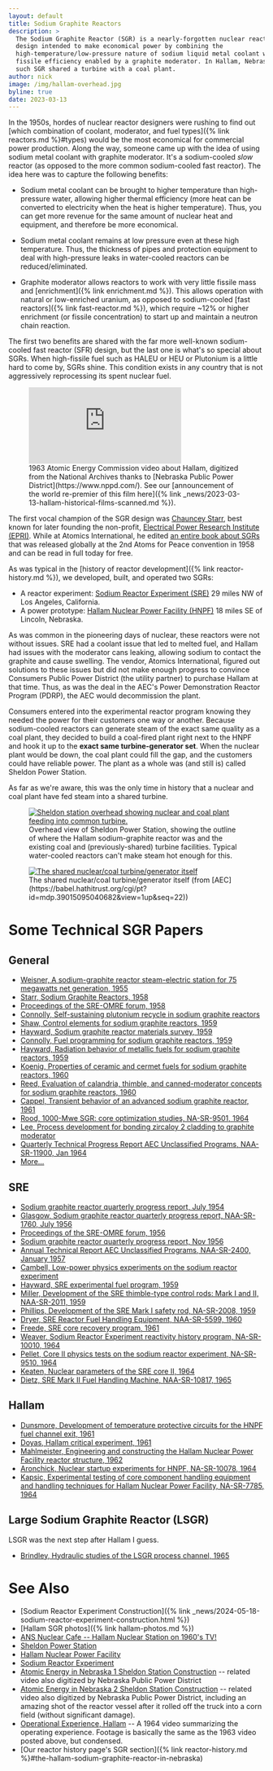 ```yaml
---
layout: default
title: Sodium Graphite Reactors
description: >
  The Sodium Graphite Reactor (SGR) is a nearly-forgotten nuclear reactor
  design intended to make economical power by combining the
  high-temperature/low-pressure nature of sodium liquid metal coolant with the
  fissile efficiency enabled by a graphite moderator. In Hallam, Nebraska, one
  such SGR shared a turbine with a coal plant.
author: nick
image: /img/hallam-overhead.jpg
byline: true
date: 2023-03-13
---
```


<div class="row">
<div class="col-md-8" markdown="1">

In the 1950s, hordes of nuclear reactor designers were rushing to find out
[which combination of coolant, moderator, and fuel types]({% link reactors.md
%}#types) would be the most economical for commercial power production. Along
the way, someone came up with the idea of using sodium metal coolant with
graphite moderator. It's a sodium-cooled _slow_ reactor (as opposed to the more
common sodium-cooled fast reactor). The idea here was to capture the following
benefits:

- Sodium metal coolant can be brought to higher temperature than high-pressure water,
  allowing higher thermal efficiency (more heat can be converted to electricity when
  the heat is higher temperature). Thus, you can get more revenue for the same amount
  of nuclear heat and equipment, and therefore be more economical.

- Sodium metal coolant remains at low pressure even at these high temperature. Thus,
  the thickness of pipes and protection equipment to deal with high-pressure
  leaks in water-cooled reactors can be reduced/eliminated.

- Graphite moderator allows reactors to work with very little fissile mass
  and [enrichment]({% link enrichment.md %}).
  This allows operation with natural or low-enriched uranium, as opposed to
  sodium-cooled [fast reactors]({% link fast-reactor.md %}), which require ~12% or higher
  enrichment (or fissile concentration) to start up and maintain a neutron chain reaction.

The first two benefits are shared with the far more well-known sodium-cooled fast reactor
(SFR) design, but the last one is what's so special about SGRs. When high-fissile fuel such
as HALEU or HEU or Plutonium is a little hard to come by, SGRs shine. This condition exists
in any country that is not aggressively reprocessing its spent nuclear fuel.

<figure>
<div class="ratio ratio-16x9">
<iframe src="https://www.youtube.com/embed/ey1MO_1DkL4?start=20" title="A video about the Hallam SGR" frameborder="0" allow="accelerometer; autoplay; clipboard-write; encrypted-media; gyroscope; picture-in-picture; web-share" allowfullscreen></iframe>
</div>
<figcaption markdown="1">1963 Atomic Energy Commission video about Hallam,
digitized from the National Archives thanks to  [Nebraska Public Power
District](https://www.nppd.com/). See our [announcement of the world re-premier
of this film here]({% link _news/2023-03-13-hallam-historical-films-scanned.md %}).
</figcaption> 
</figure>

The first vocal champion of the SGR design was [Chauncey
Starr](https://en.wikipedia.org/wiki/Chauncey_Starr), best known for later
founding the non-profit, [Electrical Power Research Institute
(EPRI)](https://en.wikipedia.org/wiki/Electric_Power_Research_Institute). While
at Atomics International, he edited [an entire book about
SGRs](https://babel.hathitrust.org/cgi/pt?id=mdp.39015003993881&view=1up&seq=7)
that was released globally at the 2nd Atoms for Peace convention in 1958 and can
be read in full today for free.

As was typical in the [history of reactor development]({% link reactor-history.md
%}), we developed, built, and operated two SGRs:

- A reactor experiment: [Sodium Reactor Experiment
  (SRE)](https://en.wikipedia.org/wiki/Sodium_Reactor_Experiment) 29 miles NW of
  Los Angeles, California.
- A power prototype: [Hallam Nuclear Power Facility
  (HNPF)](https://en.wikipedia.org/wiki/Hallam_Nuclear_Power_Facility) 18 miles SE
  of Lincoln, Nebraska.

As was common in the pioneering days of nuclear, these reactors were not without
issues. SRE had a coolant issue that led to melted fuel, and Hallam had issues
with the moderator cans leaking, allowing sodium to contact the graphite and
cause swelling. The vendor, Atomics International, figured out solutions to
these issues but did not make enough progress to convince Consumers Public Power
District (the utility partner) to purchase Hallam at that time. Thus, as was
the deal in the AEC's Power Demonstration Reactor Program (PDRP), the AEC would
decommission the plant.

Consumers entered into the experimental reactor program knowing they needed the
power for their customers one way or another. Because sodium-cooled reactors can
generate steam of the exact same quality as a coal plant, they decided to build
a coal-fired plant right next to the HNPF and hook it up to the **exact same
turbine-generator set**. When the nuclear plant would be down, the coal plant
could fill the gap, and the customers could have reliable power. The plant
as a whole was (and still is) called Sheldon Power Station.

As far as we're aware, this was the only time in history that a nuclear and coal
plant have fed steam into a shared turbine.

<figure>
  <a href="/img/hallam-overhead.jpg">
  <img src="/img/hallam-overhead.jpg" alt="Sheldon station overhead showing nuclear and coal plant feeding into common turbine." class="img img-fluid center-block"></a>
   <figcaption markdown="1">Overhead view of Sheldon Power Station, showing the
   outline of where the Hallam sodium-graphite reactor was and the existing coal
   and (previously-shared) turbine facilities. Typical water-cooled reactors can't make 
   steam hot enough for this.
</figcaption> 
</figure>

<figure>
  <a href="/img/Hallam-turbine-generator.jpg">
  <img src="/img/Hallam-turbine-generator.jpg" alt="The shared nuclear/coal turbine/generator itself" class="img img-fluid center-block"></a>
   <figcaption markdown="1">The shared nuclear/coal turbine/generator itself (from [AEC](https://babel.hathitrust.org/cgi/pt?id=mdp.39015095040682&view=1up&seq=22))
</figcaption> 
</figure>

# Some Technical SGR Papers

## General

- [Weisner, A sodium-graphite reactor steam-electric station for 75 megawatts net
  generation, 1955](https://babel.hathitrust.org/cgi/pt?id=mdp.39015095000678)
- [Starr, Sodium Graphite Reactors, 1958](https://babel.hathitrust.org/cgi/pt?id=mdp.39015003993881&seq=7)
- [Proceedings of the SRE-OMRE forum,
  1958](https://babel.hathitrust.org/cgi/pt?id=mdp.39015095054634)
- [Connolly, Self-sustaining plutonium recycle in sodium graphite reactors](https://babel.hathitrust.org/cgi/pt?id=mdp.39015095002765)
- [Shaw, Control elements for sodium graphite reactors, 1959](https://babel.hathitrust.org/cgi/pt?id=mdp.39015095100593)
- [Hayward, Sodium graphite reactor materials survey, 1959](https://babel.hathitrust.org/cgi/pt?id=mdp.39015095002849)
- [Connolly, Fuel programming for sodium graphite reactors,
  1959](https://babel.hathitrust.org/cgi/pt?id=mdp.39015095002872)
- [Hayward, Radiation behavior of metallic fuels for sodium graphite reactors, 1959](https://babel.hathitrust.org/cgi/pt?id=mdp.39015095002401)
- [Koenig, Properties of ceramic and cermet fuels for sodium graphite reactors, 1960](https://babel.hathitrust.org/cgi/pt?id=mdp.39015095002716)
- [Reed, Evaluation of calandria, thimble, and canned-moderator concepts for
  sodium graphite reactors,
  1960](https://babel.hathitrust.org/cgi/pt?id=mdp.39015095002476)
- [Cappel, Transient behavior of an advanced sodium graphite reactor,
  1961](https://babel.hathitrust.org/cgi/pt?id=mdp.39015095002682)
- [Rood, 1000-Mwe SGR: core optimization studies, NA-SR-9501,
  1964](https://catalog.hathitrust.org/Record/100902310)
- [Lee, Process development for bonding zircaloy 2 cladding to graphite
  moderator](https://babel.hathitrust.org/cgi/pt?id=mdp.39015095164318)
- [Quarterly Technical Progress Report AEC Unclassified Programs, NAA-SR-11900, Jan 1964](https://babel.hathitrust.org/cgi/pt?id=mdp.39015095256460&seq=3)
- [More...](https://catalog.hathitrust.org/Search/Home?lookfor=%22%20Sodium%20graphite%20reactors%22&type=subject&inst=)

## SRE

- [Sodium graphite reactor quarterly progress report, July 1954](https://babel.hathitrust.org/cgi/pt?id=mdp.39015095279033&seq=7)
- [Glasgow, Sodium graphite reactor quarterly progress report, NAA-SR-1760, July 1956](https://babel.hathitrust.org/cgi/pt?id=mdp.39015094999730&seq=3)
- [Proceedings of the SRE-OMRE forum,
  1956](https://babel.hathitrust.org/cgi/pt?id=coo.31924105638211&seq=5)
- [Sodium graphite reactor quarterly progress report, Nov
  1956](https://babel.hathitrust.org/cgi/pt?id=mdp.39015094999730&seq=9)
- [Annual Technical Report AEC Unclassified Programs, NAA-SR-2400, January 1957](https://babel.hathitrust.org/cgi/pt?id=chi.092034558&seq=3)
- [Cambell, Low-power physics experiments on the sodium reactor
  experiment](https://babel.hathitrust.org/cgi/pt?id=mdp.39015095002369)
- [Hayward, SRE experimental fuel program, 1959](https://babel.hathitrust.org/cgi/pt?id=mdp.39015095002427)
- [Miller, Development of the SRE thimble-type control rods: Mark I and II, NAA-SR-2011, 1959](https://catalog.hathitrust.org/Record/100902953)
- [Phillips, Development of the SRE Mark I safety rod, NA-SR-2008, 1959](https://catalog.hathitrust.org/Record/100902952?type%5B%5D=subject&lookfor%5B%5D=%22%20Sodium%20graphite%20reactors%22&ft=)
- [Dryer, SRE Reactor Fuel Handling Equipment, NAA-SR-5599,
  1960](https://babel.hathitrust.org/cgi/pt?id=mdp.39015095004399&seq4)
- [Freede, SRE core recovery program, 1961](https://babel.hathitrust.org/cgi/pt?id=mdp.39015095005073)
- [Weaver, Sodium Reactor Experiment reactivity history program, NA-SR-10010, 1964](https://catalog.hathitrust.org/Record/100902523)
- [Pellet, Core II physics tests on the sodium reactor experiment, NA-SR-9510,
  1964](https://catalog.hathitrust.org/Record/100902313)
- [Keaten, Nuclear parameters of the SRE core II, 1964](https://babel.hathitrust.org/cgi/pt?id=mdp.39015095001817)
- [Dietz, SRE Mark II Fuel Handling Machine, NAA-SR-10817,
  1965](https://babel.hathitrust.org/cgi/pt?id=umn.31951d03913177g&seq=3)

## Hallam

- [Dunsmore, Development of temperature protective circuits for the HNPF fuel
  channel exit, 1961](https://babel.hathitrust.org/cgi/pt?id=mdp.39015095004100)
- [Doyas, Hallam critical experiment,
  1961](https://babel.hathitrust.org/cgi/pt?id=mdp.39015095004373)
- [Mahlmeister, Engineering and constructing the Hallam Nuclear Power Facility
  reactor structure, 1962](https://babel.hathitrust.org/cgi/pt?id=mdp.39015095005941)
- [Aronchick, Nuclear startup experiments for HNPF, NA-SR-10078,
  1964](https://catalog.hathitrust.org/Record/100902524)
- [Kapsic, Experimental testing of core component handling equipment and
  handling techniques for Hallam Nuclear Power Facility, NA-SR-7785,
  1964](https://babel.hathitrust.org/cgi/pt?id=mdp.39015095005693)

## Large Sodium Graphite Reactor (LSGR)

LSGR was the next step after Hallam I guess.

- [Brindley, Hydraulic studies of the LSGR process channel, 1965](https://babel.hathitrust.org/cgi/pt?id=mdp.39015095006758&seq=1)

# See Also

- [Sodium Reactor Experiment Construction]({% link _news/2024-05-18-sodium-reactor-experiment-construction.html %})
- [Hallam SGR photos]({% link hallam-photos.md %})
- [ANS Nuclear Cafe -- Hallam Nuclear Station on 1960's TV!](https://www.ans.org/news/article-2163/hallam-nuclear-station-on-1960s-tv/)
- [Sheldon Power Station](https://en.wikipedia.org/wiki/Sheldon_Power_Station)
- [Hallam Nuclear Power Facility](https://en.wikipedia.org/wiki/Hallam_Nuclear_Power_Facility)
- [Sodium Reactor Experiment](https://en.wikipedia.org/wiki/Sodium_Reactor_Experiment)
- [Atomic Energy in Nebraska 1 Sheldon Station Construction](https://www.youtube.com/watch?v=gV9FjSIEKUo) --
  related video also digitized by Nebraska Public Power District
- [Atomic Energy in Nebraska 2 Sheldon Station Construction](https://www.youtube.com/watch?v=hd7CJvZ6ZAg) --
  related video also digitized by Nebraska Public Power District, including an amazing shot of the reactor
  vessel after it rolled off the truck into a corn field (without significant damage).
- [Operational Experience, Hallam](https://www.youtube.com/watch?v=H1kazdkkB5o) -- A 1964 video
  summarizing the operating experience. Footage is
  basically the same as the 1963 video posted above, but condensed.
- [Our reactor history page's SGR section]({% link reactor-history.md %}#the-hallam-sodium-graphite-reactor-in-nebraska)

</div>
</div>
